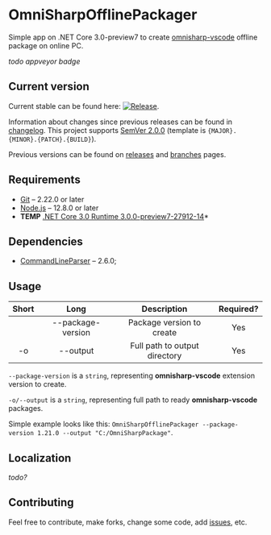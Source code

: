 # OmniSharpOfflinePackager

Simple app on .NET Core 3.0-preview7 to create [omnisharp-vscode](https://github.com/OmniSharp/omnisharp-vscode) offline package on online PC.

*todo appveyor badge*

## Current version

Current stable can be found here: [![Release](https://img.shields.io/github/release/Gigas002/OmniSharpOfflinePackager.svg)](https://github.com/Gigas002/OmniSharpOfflinePackager/releases/latest).

Information about changes since previous releases can be found in [changelog](https://github.com/Gigas002/OmniSharpOfflinePackager/blob/master/CHANGELOG.md). This project supports [SemVer 2.0.0](https://semver.org/) (template is `{MAJOR}.{MINOR}.{PATCH}.{BUILD}`).

Previous versions can be found on [releases](https://github.com/Gigas002/OmniSharpOfflinePackager/releases) and [branches](https://github.com/Gigas002/OmniSharpOfflinePackager/branches) pages.

## Requirements

- [Git](https://git-scm.com/downloads) – 2.22.0 or later
- [Node.js](https://nodejs.org/en/download/current/) – 12.8.0 or later
- **TEMP** [.NET Core 3.0 Runtime 3.0.0-preview7-27912-14](https://dotnet.microsoft.com/download/dotnet-core/3.0)*

## Dependencies

- [CommandLineParser](https://www.nuget.org/packages/CommandLineParser/) – 2.6.0;


## Usage

| Short |       Long        |          Description          | Required? |
| :---: | :---------------: | :---------------------------: | :-------: |
|       | --package-version |   Package version to create   |    Yes    |
|  -o   |     --output      | Full path to output directory |    Yes    |

`--package-version` is a `string`, representing **omnisharp-vscode** extension version to create.

`-o/--output` is a `string`, representing full path to ready **omnisharp-vscode** packages.

Simple example looks like this: `OmniSharpOfflinePackager --package-version 1.21.0 --output "C:/OmniSharpPackage"`.

## Localization

*todo?*

## Contributing

Feel free to contribute, make forks, change some code, add [issues](https://github.com/Gigas002/OmniSharpOfflinePackager/issues), etc.